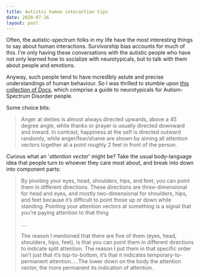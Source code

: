 ```yaml
---
title: Autistic human interaction tips
date: 2020-07-16
layout: post
---
```


Often, the autistic-spectrum folks in my life have the most interesting things to say about human interactions. Survivorship bias accounts for much of this. I'm only having these conversations with the autistic people who have not only learned how to socialize with neurotypicals, but to talk with them about people and emotions.

Anyway, such people tend to have incredibly astute and precise understandings of human behaviour. So I was thrilled to stumble upon [this collection of Docs](https://docs.google.com/document/d/1y3jXO9k4trCUxN26b-0flvbUZCrQu7Azx0w1kPdYCns/edit), which comprise a guide to neurotypicals for Autism-Spectrum Disorder people.

Some choice bits:

> Anger at deities is almost always directed upwards, above a 45 degree angle, while thanks or prayer is usually directed downward and inward. In contrast, happiness at the self is directed outward randomly, while anger/fear/shame are shown by aiming all attention vectors together at a point roughly 2 feet in front of the person.

Curious what an '*attention vector*' might be? Take the usual body-language idea that people turn to whoever they care most about, and break into down into component parts:

>  By pivoting your eyes, head, shoulders, hips, and feet, you can point them in different directions. These directions are three-dimensional for head and eyes, and mostly two-dimensional for shoulders, hips, and feet because it’s difficult to point those up or down while standing. Pointing your attention vectors at something is a signal that you’re paying attention to that thing
>
> ....
>
> The reason I mentioned that there are five of them (eyes, head, shoulders, hips, feet), is that you can point them in different directions to indicate split attention. The reason I put them in that specific order isn’t just that it’s top-to-bottom, it’s that it indicates temporary-to-permanent attention.....The lower down on the body the attention vector, the more permanent its indication of attention.